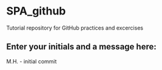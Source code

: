 # SPA_github
Tutorial repository for GitHub practices and excercises

## Enter your initials and a message here:

M.H. - initial commit
